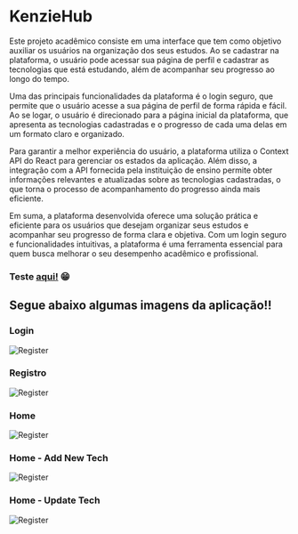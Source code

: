 # KenzieHub

Este projeto acadêmico consiste em uma interface que tem como objetivo auxiliar os usuários na organização dos seus estudos. Ao se cadastrar na plataforma, o usuário pode acessar sua página de perfil e cadastrar as tecnologias que está estudando, além de acompanhar seu progresso ao longo do tempo.

Uma das principais funcionalidades da plataforma é o login seguro, que permite que o usuário acesse a sua página de perfil de forma rápida e fácil. Ao se logar, o usuário é direcionado para a página inicial da plataforma, que apresenta as tecnologias cadastradas e o progresso de cada uma delas em um formato claro e organizado.

Para garantir a melhor experiência do usuário, a plataforma utiliza o Context API do React para gerenciar os estados da aplicação. Além disso, a integração com a API fornecida pela instituição de ensino permite obter informações relevantes e atualizadas sobre as tecnologias cadastradas, o que torna o processo de acompanhamento do progresso ainda mais eficiente.

Em suma, a plataforma desenvolvida oferece uma solução prática e eficiente para os usuários que desejam organizar seus estudos e acompanhar seu progresso de forma clara e objetiva. Com um login seguro e funcionalidades intuitivas, a plataforma é uma ferramenta essencial para quem busca melhorar o seu desempenho acadêmico e profissional.

### Teste <a href="https://react-entrega-kenzie-hub-sales-gb.vercel.app/">aqui!</a> 😁 


## Segue abaixo algumas imagens da aplicação!!


### Login
<img src="https://res.cloudinary.com/dhavjx2gp/image/upload/v1682015378/KenzieHub-Login_w9gtqj.svg" alt="Register">

### Registro
<img src="https://res.cloudinary.com/dhavjx2gp/image/upload/v1682015009/KenzieHub-Register_vmklwx.svg" alt="Register">

### Home
<img src="https://res.cloudinary.com/dhavjx2gp/image/upload/v1682015378/KenzieHub-Home_g2owz9.svg" alt="Register">

### Home - Add New Tech
<img src="https://res.cloudinary.com/dhavjx2gp/image/upload/v1682015378/KenzieHub-Home-New-Tech_ushlyf.svg" alt="Register">

### Home - Update Tech
<img src="https://res.cloudinary.com/dhavjx2gp/image/upload/v1682015378/KenzieHub-Home-Update-Tech_ksxiok.svg" alt="Register">

